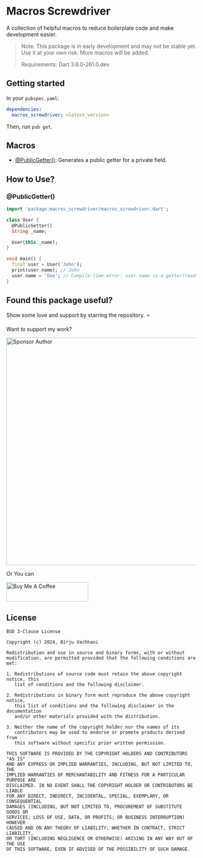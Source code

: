 # Macros Screwdriver

A collection of helpful macros to reduce boilerplate code and make development easier.

> Note: This package is in early development and may not be stable yet. Use it at your own risk. More macros will
> be added.
>
> Requirements: Dart 3.6.0-261.0.dev

## Getting started

In your `pubspec.yaml`:

```yaml
dependencies:
  macros_screwdriver: <latest_version>
```

Then, run `pub get`.

## Macros

- [@PublicGetter()](#publicgetter): Generates a public getter for a private field.

## How to Use?

### @PublicGetter()

```dart
import 'package:macros_screwdriver/macros_screwdriver.dart';

class User {
  @PublicGetter()
  String _name;

  User(this._name);
}

void main() {
  final user = User('John');
  print(user.name); // John
  user.name = 'Doe'; // Compile-time error: user.name is a getter(read-only).
}

```

## Found this package useful?

Show some love and support by starring the repository. ⭐

Want to support my work?

<a href="https://github.com/sponsors/BirjuVachhani" target="_blank"><img src="https://raw.githubusercontent.com/BirjuVachhani/spider/main/.github/sponsor.png?raw=true" alt="Sponsor Author" style="!important;width: 600px !important;" ></a>

Or You can

<a href="https://www.buymeacoffee.com/birjuvachhani" target="_blank"><img src="https://cdn.buymeacoffee.com/buttons/default-blue.png" alt="Buy Me A Coffee" style="height: 51px !important;width: 217px !important;" ></a>

## License

```
BSD 3-Clause License

Copyright (c) 2024, Birju Vachhani

Redistribution and use in source and binary forms, with or without
modification, are permitted provided that the following conditions are met:

1. Redistributions of source code must retain the above copyright notice, this
   list of conditions and the following disclaimer.

2. Redistributions in binary form must reproduce the above copyright notice,
   this list of conditions and the following disclaimer in the documentation
   and/or other materials provided with the distribution.

3. Neither the name of the copyright holder nor the names of its
   contributors may be used to endorse or promote products derived from
   this software without specific prior written permission.

THIS SOFTWARE IS PROVIDED BY THE COPYRIGHT HOLDERS AND CONTRIBUTORS "AS IS"
AND ANY EXPRESS OR IMPLIED WARRANTIES, INCLUDING, BUT NOT LIMITED TO, THE
IMPLIED WARRANTIES OF MERCHANTABILITY AND FITNESS FOR A PARTICULAR PURPOSE ARE
DISCLAIMED. IN NO EVENT SHALL THE COPYRIGHT HOLDER OR CONTRIBUTORS BE LIABLE
FOR ANY DIRECT, INDIRECT, INCIDENTAL, SPECIAL, EXEMPLARY, OR CONSEQUENTIAL
DAMAGES (INCLUDING, BUT NOT LIMITED TO, PROCUREMENT OF SUBSTITUTE GOODS OR
SERVICES; LOSS OF USE, DATA, OR PROFITS; OR BUSINESS INTERRUPTION) HOWEVER
CAUSED AND ON ANY THEORY OF LIABILITY, WHETHER IN CONTRACT, STRICT LIABILITY,
OR TORT (INCLUDING NEGLIGENCE OR OTHERWISE) ARISING IN ANY WAY OUT OF THE USE
OF THIS SOFTWARE, EVEN IF ADVISED OF THE POSSIBILITY OF SUCH DAMAGE.
```